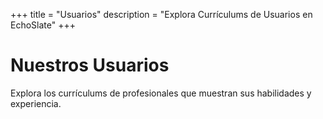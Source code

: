 +++
title = "Usuarios"
description = "Explora Currículums de Usuarios en EchoSlate"
+++

# Nuestros Usuarios

Explora los currículums de profesionales que muestran sus habilidades y experiencia.


